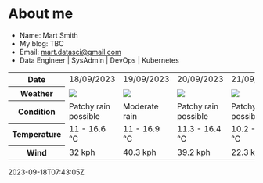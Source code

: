 # About me

- Name: Mart Smith
- My blog: TBC
- Email: [mart.datasci@gmail.com](mailto:mart.datasci6@gmail.com)
- Data Engineer | SysAdmin | DevOps | Kubernetes


<table>
    <tr>
        <th>Date</th>
        <td>18/09/2023</td><td>19/09/2023</td><td>20/09/2023</td><td>21/09/2023</td><td>22/09/2023</td><td>23/09/2023</td><td>24/09/2023</td>
    </tr>
    <tr>
        <th>Weather</th>
        <td><img src="https://cdn.weatherapi.com/weather/64x64/day/176.png"/></td><td><img src="https://cdn.weatherapi.com/weather/64x64/day/302.png"/></td><td><img src="https://cdn.weatherapi.com/weather/64x64/day/176.png"/></td><td><img src="https://cdn.weatherapi.com/weather/64x64/day/176.png"/></td><td><img src="https://cdn.weatherapi.com/weather/64x64/day/176.png"/></td><td><img src="https://cdn.weatherapi.com/weather/64x64/day/116.png"/></td><td><img src="https://cdn.weatherapi.com/weather/64x64/day/176.png"/></td>
    </tr>
    <tr>
        <th>Condition</th>
        <td width="200px">Patchy rain possible</td><td width="200px">Moderate rain</td><td width="200px">Patchy rain possible</td><td width="200px">Patchy rain possible</td><td width="200px">Patchy rain possible</td><td width="200px">Partly cloudy</td><td width="200px">Patchy rain possible</td>
    </tr>
    <tr>
        <th>Temperature</th>
        <td>11 -  16.6 °C</td><td>11 -  16.9 °C</td><td>11.3 -  16.4 °C</td><td>10.2 -  15.6 °C</td><td>9.9 -  11.8 °C</td><td>8.4 -  14.5 °C</td><td>9.9 -  17.8 °C</td>
    </tr>
    <tr>
        <th>Wind</th>
        <td>32 kph</td><td>40.3 kph</td><td>39.2 kph</td><td>22.3 kph</td><td>24.8 kph</td><td>20.2 kph</td><td>25.9 kph</td>
    </tr>
</table>


2023-09-18T07:43:05Z

